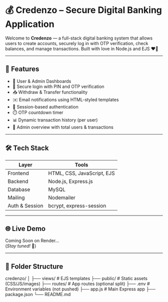 # 💰 Credenzo – Secure Digital Banking Application

Welcome to **Credenzo** — a full-stack digital banking system that allows users to create accounts, securely log in with OTP verification, check balances, and manage transactions. Built with love in Node.js and EJS ❤️💙


---

## 🚀 Features

- 🏦 User & Admin Dashboards
- 🔐 Secure login with PIN and OTP verification
- 📥 Withdraw & Transfer functionality
- ✉️ Email notifications using HTML-styled templates
- 🧠 Session-based authentication
- ⏱️ OTP countdown timer
- 📊 Dynamic transaction history (per user)
- 🧾 Admin overview with total users & transactions

---

## 🛠️ Tech Stack

| Layer        | Tools                        |
|--------------|------------------------------|
| Frontend     | HTML, CSS, JavaScript, EJS   |
| Backend      | Node.js, Express.js          |
| Database     | MySQL                        |
| Mailing      | Nodemailer                   |
| Auth & Session | bcrypt, express-session    |

---

## 🌐 Live Demo

Coming Soon on Render...  
(*Stay tuned!* 🚀)

---

## 📂 Folder Structure

credenzo/
│
├── views/ # EJS templates
├── public/ # Static assets (CSS/JS/images)
├── routes/ # App routes (optional split)
├── .env # Environment variables (not pushed)
├── app.js # Main Express app
├── package.json
└── README.md
